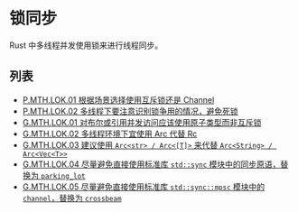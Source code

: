 # 锁同步

Rust 中多线程并发使用锁来进行线程同步。

## 列表

- [P.MTH.LOK.01 根据场景选择使用互斥锁还是 Channel](./lock/P.MTH.LOK.01.md)
- [P.MTH.LOK.02 多线程下要注意识别锁争用的情况，避免死锁](./lock/P.MTH.LOK.02.md)
- [G.MTH.LOK.01 对布尔或引用并发访问应该使用原子类型而非互斥锁](./lock/G.MTH.LOK.01.md)
- [G.MTH.LOK.02 多线程环境下宜使用 Arc 代替 Rc](./lock/G.MTH.LOK.02.md)
- [G.MTH.LOK.03 建议使用 `Arc<str> / Arc<[T]>` 来代替 `Arc<String> / Arc<Vec<T>>`](./lock/G.MTH.LOK.03.md)
- [G.MTH.LOK.04 尽量避免直接使用标准库 `std::sync` 模块中的同步原语，替换为 `parking_lot`](./lock/G.MTH.LOK.04.md)
- [G.MTH.LOK.05 尽量避免直接使用标准库 `std::sync::mpsc` 模块中的 `channel`，替换为 `crossbeam`](./lock/G.MTH.LOK.05.md)